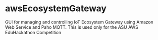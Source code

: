# awsEcosystemGateway
GUI for managing and controlling IoT Ecosystem Gateway using Amazon Web Service and Paho MQTT. This is used only for the ASU AWS EduHackathon Competition
